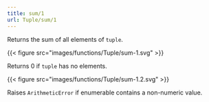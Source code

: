 ```yaml
---
title: sum/1
url: Tuple/sum/1
---
```


Returns the sum of all elements of `tuple`.

{{< figure src="images/functions/Tuple/sum-1.svg" >}}

Returns 0 if `tuple` has no elements.

{{< figure src="images/functions/Tuple/sum-1.2.svg" >}}

Raises `ArithmeticError` if enumerable contains a non-numeric value.

